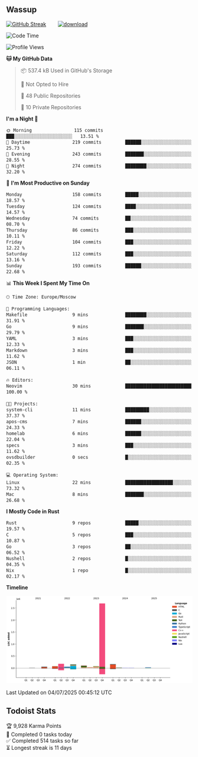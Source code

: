 ## Wassup

<!--
-->

[![GitHub Streak](http://github-readme-streak-stats.herokuapp.com?user=archeoss&theme=shades-of-purple&hide_border=true&date_format=j%20M%5B%20Y%5D)](https://git.io/streak-stats)&nbsp;&nbsp;&nbsp;&nbsp;&nbsp;&nbsp;&nbsp;&nbsp;[![download](https://user-images.githubusercontent.com/68448737/147796309-d8b65b1d-4dde-40d9-b03a-2b42aaa6cd43.jpeg)
](http://bmstu.ru/)

<!--START_SECTION:waka-->
![Code Time](http://img.shields.io/badge/Code%20Time-3%2C972%20hrs%204%20mins-blue)

![Profile Views](http://img.shields.io/badge/Profile%20Views-0-blue)

**🐱 My GitHub Data** 

> 📦 537.4 kB Used in GitHub's Storage 
 > 
> 🚫 Not Opted to Hire
 > 
> 📜 48 Public Repositories 
 > 
> 🔑 10 Private Repositories 
 > 
**I'm a Night 🦉** 

```text
🌞 Morning                115 commits         ███░░░░░░░░░░░░░░░░░░░░░░   13.51 % 
🌆 Daytime                219 commits         ██████░░░░░░░░░░░░░░░░░░░   25.73 % 
🌃 Evening                243 commits         ███████░░░░░░░░░░░░░░░░░░   28.55 % 
🌙 Night                  274 commits         ████████░░░░░░░░░░░░░░░░░   32.20 % 
```
📅 **I'm Most Productive on Sunday** 

```text
Monday                   158 commits         █████░░░░░░░░░░░░░░░░░░░░   18.57 % 
Tuesday                  124 commits         ████░░░░░░░░░░░░░░░░░░░░░   14.57 % 
Wednesday                74 commits          ██░░░░░░░░░░░░░░░░░░░░░░░   08.70 % 
Thursday                 86 commits          ███░░░░░░░░░░░░░░░░░░░░░░   10.11 % 
Friday                   104 commits         ███░░░░░░░░░░░░░░░░░░░░░░   12.22 % 
Saturday                 112 commits         ███░░░░░░░░░░░░░░░░░░░░░░   13.16 % 
Sunday                   193 commits         ██████░░░░░░░░░░░░░░░░░░░   22.68 % 
```


📊 **This Week I Spent My Time On** 

```text
🕑︎ Time Zone: Europe/Moscow

💬 Programming Languages: 
Makefile                 9 mins              ████████░░░░░░░░░░░░░░░░░   31.91 % 
Go                       9 mins              ███████░░░░░░░░░░░░░░░░░░   29.79 % 
YAML                     3 mins              ███░░░░░░░░░░░░░░░░░░░░░░   12.33 % 
Markdown                 3 mins              ███░░░░░░░░░░░░░░░░░░░░░░   11.62 % 
JSON                     1 min               ██░░░░░░░░░░░░░░░░░░░░░░░   06.11 % 

🔥 Editors: 
Neovim                   30 mins             █████████████████████████   100.00 % 

🐱‍💻 Projects: 
system-cli               11 mins             █████████░░░░░░░░░░░░░░░░   37.37 % 
apos-cms                 7 mins              ██████░░░░░░░░░░░░░░░░░░░   24.33 % 
homelab                  6 mins              ██████░░░░░░░░░░░░░░░░░░░   22.04 % 
specs                    3 mins              ███░░░░░░░░░░░░░░░░░░░░░░   11.62 % 
ovsdbuilder              0 secs              █░░░░░░░░░░░░░░░░░░░░░░░░   02.35 % 

💻 Operating System: 
Linux                    22 mins             ██████████████████░░░░░░░   73.32 % 
Mac                      8 mins              ███████░░░░░░░░░░░░░░░░░░   26.68 % 
```

**I Mostly Code in Rust** 

```text
Rust                     9 repos             █████░░░░░░░░░░░░░░░░░░░░   19.57 % 
C                        5 repos             ███░░░░░░░░░░░░░░░░░░░░░░   10.87 % 
Go                       3 repos             ██░░░░░░░░░░░░░░░░░░░░░░░   06.52 % 
Nushell                  2 repos             █░░░░░░░░░░░░░░░░░░░░░░░░   04.35 % 
Nix                      1 repo              █░░░░░░░░░░░░░░░░░░░░░░░░   02.17 % 
```



**Timeline**

![Lines of Code chart](https://raw.githubusercontent.com/archeoss/archeoss/master/assets/bar_graph.png)


 Last Updated on 04/07/2025 00:45:12 UTC
<!--END_SECTION:waka-->

## Todoist Stats

<!-- TODO-IST:START -->
🏆  9,928 Karma Points           
🌸  Completed 0 tasks today           
✅  Completed 514 tasks so far           
⏳  Longest streak is 11 days
<!-- TODO-IST:END -->
